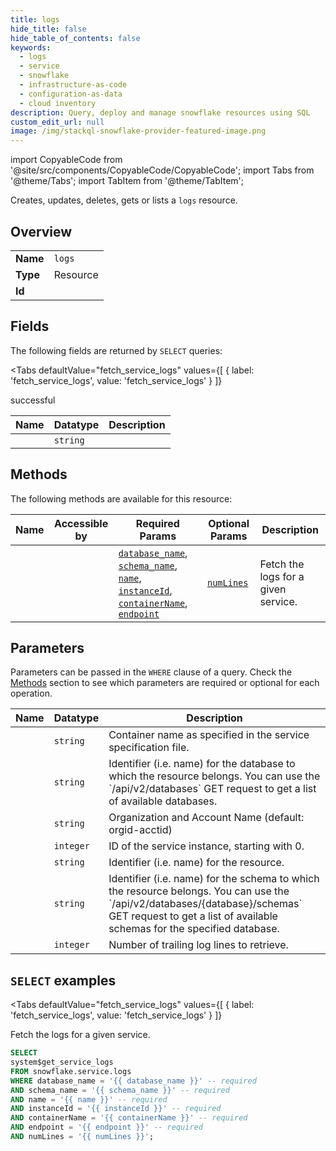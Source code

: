 ```yaml
--- 
title: logs
hide_title: false
hide_table_of_contents: false
keywords:
  - logs
  - service
  - snowflake
  - infrastructure-as-code
  - configuration-as-data
  - cloud inventory
description: Query, deploy and manage snowflake resources using SQL
custom_edit_url: null
image: /img/stackql-snowflake-provider-featured-image.png
---
```


import CopyableCode from '@site/src/components/CopyableCode/CopyableCode';
import Tabs from '@theme/Tabs';
import TabItem from '@theme/TabItem';

Creates, updates, deletes, gets or lists a <code>logs</code> resource.

## Overview
<table><tbody>
<tr><td><b>Name</b></td><td><code>logs</code></td></tr>
<tr><td><b>Type</b></td><td>Resource</td></tr>
<tr><td><b>Id</b></td><td><CopyableCode code="snowflake.service.logs" /></td></tr>
</tbody></table>

## Fields

The following fields are returned by `SELECT` queries:

<Tabs
    defaultValue="fetch_service_logs"
    values={[
        { label: 'fetch_service_logs', value: 'fetch_service_logs' }
    ]}
>
<TabItem value="fetch_service_logs">

successful

<table>
<thead>
    <tr>
    <th>Name</th>
    <th>Datatype</th>
    <th>Description</th>
    </tr>
</thead>
<tbody>
<tr>
    <td><CopyableCode code="system$get_service_logs" /></td>
    <td><code>string</code></td>
    <td></td>
</tr>
</tbody>
</table>
</TabItem>
</Tabs>

## Methods

The following methods are available for this resource:

<table>
<thead>
    <tr>
    <th>Name</th>
    <th>Accessible by</th>
    <th>Required Params</th>
    <th>Optional Params</th>
    <th>Description</th>
    </tr>
</thead>
<tbody>
<tr>
    <td><a href="#fetch_service_logs"><CopyableCode code="fetch_service_logs" /></a></td>
    <td><CopyableCode code="select" /></td>
    <td><a href="#parameter-database_name"><code>database_name</code></a>, <a href="#parameter-schema_name"><code>schema_name</code></a>, <a href="#parameter-name"><code>name</code></a>, <a href="#parameter-instanceId"><code>instanceId</code></a>, <a href="#parameter-containerName"><code>containerName</code></a>, <a href="#parameter-endpoint"><code>endpoint</code></a></td>
    <td><a href="#parameter-numLines"><code>numLines</code></a></td>
    <td>Fetch the logs for a given service.</td>
</tr>
</tbody>
</table>

## Parameters

Parameters can be passed in the `WHERE` clause of a query. Check the [Methods](#methods) section to see which parameters are required or optional for each operation.

<table>
<thead>
    <tr>
    <th>Name</th>
    <th>Datatype</th>
    <th>Description</th>
    </tr>
</thead>
<tbody>
<tr id="parameter-containerName">
    <td><CopyableCode code="containerName" /></td>
    <td><code>string</code></td>
    <td>Container name as specified in the service specification file.</td>
</tr>
<tr id="parameter-database_name">
    <td><CopyableCode code="database_name" /></td>
    <td><code>string</code></td>
    <td>Identifier (i.e. name) for the database to which the resource belongs. You can use the `/api/v2/databases` GET request to get a list of available databases.</td>
</tr>
<tr id="parameter-endpoint">
    <td><CopyableCode code="endpoint" /></td>
    <td><code>string</code></td>
    <td>Organization and Account Name (default: orgid-acctid)</td>
</tr>
<tr id="parameter-instanceId">
    <td><CopyableCode code="instanceId" /></td>
    <td><code>integer</code></td>
    <td>ID of the service instance, starting with 0.</td>
</tr>
<tr id="parameter-name">
    <td><CopyableCode code="name" /></td>
    <td><code>string</code></td>
    <td>Identifier (i.e. name) for the resource.</td>
</tr>
<tr id="parameter-schema_name">
    <td><CopyableCode code="schema_name" /></td>
    <td><code>string</code></td>
    <td>Identifier (i.e. name) for the schema to which the resource belongs. You can use the `/api/v2/databases/&#123;database&#125;/schemas` GET request to get a list of available schemas for the specified database.</td>
</tr>
<tr id="parameter-numLines">
    <td><CopyableCode code="numLines" /></td>
    <td><code>integer</code></td>
    <td>Number of trailing log lines to retrieve.</td>
</tr>
</tbody>
</table>

## `SELECT` examples

<Tabs
    defaultValue="fetch_service_logs"
    values={[
        { label: 'fetch_service_logs', value: 'fetch_service_logs' }
    ]}
>
<TabItem value="fetch_service_logs">

Fetch the logs for a given service.

```sql
SELECT
system$get_service_logs
FROM snowflake.service.logs
WHERE database_name = '{{ database_name }}' -- required
AND schema_name = '{{ schema_name }}' -- required
AND name = '{{ name }}' -- required
AND instanceId = '{{ instanceId }}' -- required
AND containerName = '{{ containerName }}' -- required
AND endpoint = '{{ endpoint }}' -- required
AND numLines = '{{ numLines }}';
```
</TabItem>
</Tabs>
